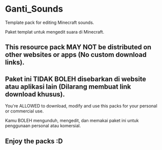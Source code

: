 # Ganti_Sounds
Template pack for editing Minecraft sounds.

Paket templat untuk mengedit suara di Minecraft.
## This resource pack MAY NOT be distributed on other websites or apps (No custom download links).
## Paket ini TIDAK BOLEH disebarkan di website atau aplikasi lain (Dilarang membuat link download khusus).
You're ALLOWED to download, modify and use this packs for your personal or commercial use.

Kamu BOLEH mengunduh, mengedit, dan memakai paket ini untuk penggunaan personal atau komersial.
## Enjoy the packs :D
